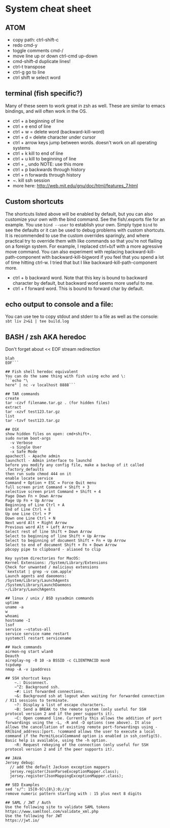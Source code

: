 # System cheat sheet
## ATOM
* copy path: ctrl-shift-c
* redo cmd-y
* toggle comments cmd-/
* move line up or down ctrl-cmd up-down
* cmd-shift-d duplicate lines!
* ctrl-t transpose
* ctrl-g go to line
* ctrl shift w select word
   
## terminal (fish specific?)
Many of these seem to work great in zsh as well.  These are similar to emacs bindings, and will often work in the OS.
* ctrl + a beginning of line
* ctrl + e end of line
* ctrl + w = delete word (backward-kill-word)
* ctrl + d = delete character under cursor 
* ctrl + arrow keys jump between words.  doesn't work on all operating systems
* ctrl + k kill to end of line
* ctrl + u kill to beginning of line
* ctrl + _ undo NOTE: use this more
* ctrl + p backwards through history 
* ctrl + n forwards through history
* ~. kill ssh session
* more here: http://web.mit.edu/gnu/doc/html/features_7.html

## Custom shortcuts
The shortcuts listed above will be enabled by default, but you can also customize your own with the bind command.  See the fish/.exports file for an example.  You use `bind --user` to establish your own.  Simply type `bind` to see the defaults or it can be used to debug problems with custom shortcuts.  It is recommended to use the custom overrides sparingly, and where practical try to override them with like commands so that you're not flailing on a foreign system.  For example, I replaced ctrl+b/f with a more agressive move command.  You can also experiment with replacing backward-kill-path-component with backward-kill-bigword if you feel that you spend a lot of time hitting ctrl-w.  I tried that but I like backward-kill-path-component more. 
* ctrl + b backward word.  Note that this key is bound to backward character by default, but backward word seems more useful to me.
* ctrl + f forward word.  This is bound to forward char by default.

## echo output to console and a file:
You can use tee to copy stdout and stderr to a file as well as the console:
`sbt liv 2>&1 | tee build.log`

## BASH / zsh AKA heredoc
Don't forget about << EOF stream redirection
```nc -v localhost 8888 << EOF
blah
EOF```

## Fish shell heredoc equivalent
You can do the same thing with fish using echo and \:
```echo "\
here" | nc -v localhost 8888```

## TAR commands
create
tar -czvf filename.tar.gz . (for hidden files)
extract
tar -xzvf test123.tar.gz
list
tar -tzvf test123.tar.gz

## OSX
show hidden files on open: cmd+shift+.
sudo nvram boot-args
  -v Verbose
  -s Single User
  -x Safe Mode
apachectl - Apache admin
launchctl - Admin interface to launchd
before you modify any config file, make a backup of it called .factory_defaults
then run sudo chmod 444 on it
enable locate service
Command + Option + ESC = Force Quit menu
full screen print Command + Shift + 3
selective screen print Command + Shift + 4
Page Down Fn + Down Arrow
Page Up Fn + Up Arrow
Beginning of Line Ctrl + A
End of Line Ctrl + E
Up one Line Ctrl + P
Down one Line Ctrl + N
Next word Alt + Right Arrow
Previous word Alt + Left Arrow
Select rest of line Shift + Down Arrow
Select to beginning of line Shift + Up Arrow
Select to beginning of document Shift + Fn + Up Arrow
Select to end of document Shift + Fn + Down Arrow
pbcopy pipe to clipboard - aliased to clip

Key system directories for MacOS:
Kernel Extensions: /System/Library/Extensions
Check for unwanted / malicious extensions
`kextstat | grep -v com.apple`
Launch agents and daeomons:
/System/Library/LaunchAgents
/System/Library/LaunchDaemons
~/Library/LaunchAgents

## linux / unix / BSD sysadmin commands
uptime
uname -a
w
whoami
hostname -I
lsof
service -—status-all
service service name restart
systemctl restart servicename

## Hack commands
airmon-ng start wlan0
Deauth
aireplay-ng -0 10 -a BSSID -c CLIENTMACID mon0
tcpdump
nmap -A -v ipaddress

## SSH shortcut keys    
    ~.: Disconnect.
    ~^Z: Background ssh.
    ~#: List forwarded connections.
    ~&: Background ssh at logout when waiting for forwarded connection / X11 sessions to terminate.
    ~?: Display a list of escape characters.
    ~B: Send a BREAK to the remote system (only useful for SSH protocol version 2 and if the peer supports it).
    ~C: Open command line. Currently this allows the addition of port forwardings using the -L, -R and -D options (see above). It also allows the cancellation of existing remote port-forwardings using -KR[bind_address:]port. !command allows the user to execute a local command if the PermitLocalCommand option is enabled in ssh_config(5). Basic help is available, using the -h option.
    ~R: Request rekeying of the connection (only useful for SSH protocol version 2 and if the peer supports it).

## JAVA
Jersey debug:
  // add the default Jackson exception mappers
  jersey.register(JsonParseExceptionMapper.class);
  jersey.register(JsonMappingExceptionMapper.class);

## SED Examples
sed 's/^: 15[0-9]\{8\}:0;//g'
remove numeric pattern starting with : 15 plus next 8 digits

## SAML / JWT / Auth
Use the following site to validate SAML tokens
https://www.samltool.com/validate_xml.php
Use the following for JWT
https://jwt.io/

